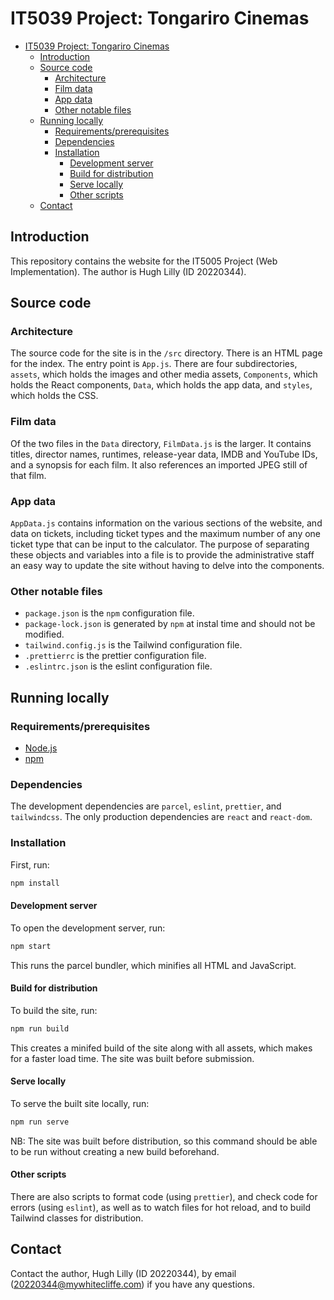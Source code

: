 # IT5039 Project: Tongariro Cinemas

- [IT5039 Project: Tongariro Cinemas](#it5039-project-tongariro-cinemas)
  - [Introduction](#introduction)
  - [Source code](#source-code)
    - [Architecture](#architecture)
    - [Film data](#film-data)
    - [App data](#app-data)
    - [Other notable files](#other-notable-files)
  - [Running locally](#running-locally)
    - [Requirements/prerequisites](#requirementsprerequisites)
    - [Dependencies](#dependencies)
    - [Installation](#installation)
      - [Development server](#development-server)
      - [Build for distribution](#build-for-distribution)
      - [Serve locally](#serve-locally)
      - [Other scripts](#other-scripts)
  - [Contact](#contact)

## Introduction

This repository contains the website for the IT5005 Project (Web Implementation). The author is Hugh Lilly (ID 20220344).

## Source code

### Architecture

The source code for the site is in the `/src` directory. There is an HTML page for the index. The entry point is `App.js`. There are four subdirectories, `assets`, which holds the images and other media assets, `Components`, which holds the React components, `Data`, which holds the app data, and `styles`, which holds the CSS.

### Film data

Of the two files in the `Data` directory, `FilmData.js` is the larger. It contains titles, director names, runtimes, release-year data, IMDB and YouTube IDs, and a synopsis for each film. It also references an imported JPEG still of that film.

### App data

`AppData.js` contains information on the various sections of the website, and data on tickets, including ticket types and the maximum number of any one ticket type that can be input to the calculator. The purpose of separating these objects and variables into a file is to provide the administrative staff an easy way to update the site without having to delve into the components.

### Other notable files

- `package.json` is the `npm` configuration file.
- `package-lock.json` is generated by `npm` at instal time and should not be modified.
- `tailwind.config.js` is the Tailwind configuration file.
- `.prettierrc` is the prettier configuration file.
- `.eslintrc.json` is the eslint configuration file.

## Running locally

### Requirements/prerequisites

- [Node.js](https://nodejs.org/en/)
- [npm](https://npmjs.org)

### Dependencies

The development dependencies are `parcel`, `eslint`, `prettier`, and `tailwindcss`. The only production dependencies are `react` and `react-dom`.

### Installation

First, run:

```bash
npm install
```

#### Development server

To open the development server, run:

```bash
npm start
```

This runs the parcel bundler, which minifies all HTML and JavaScript.

#### Build for distribution

To build the site, run:

```bash
npm run build
```

This creates a minifed build of the site along with all assets, which makes for a faster load time. The site was built before submission.

#### Serve locally

To serve the built site locally, run:

```bash
npm run serve
```

NB: The site was built before distribution, so this command should be able to be run without creating a new build beforehand.

#### Other scripts

There are also scripts to format code (using `prettier`), and check code for errors (using `eslint`), as well as to watch files for hot reload, and to build Tailwind classes for distribution.

## Contact

Contact the author, Hugh Lilly (ID 20220344), by email (20220344@mywhitecliffe.com) if you have any questions.
